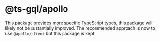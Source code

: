 # @ts-gql/apollo

This package provides more specific TypeScript types, this package will likely not be sustantially improved. The recommended approach is now to use `@apollo/client` but this package is kept
